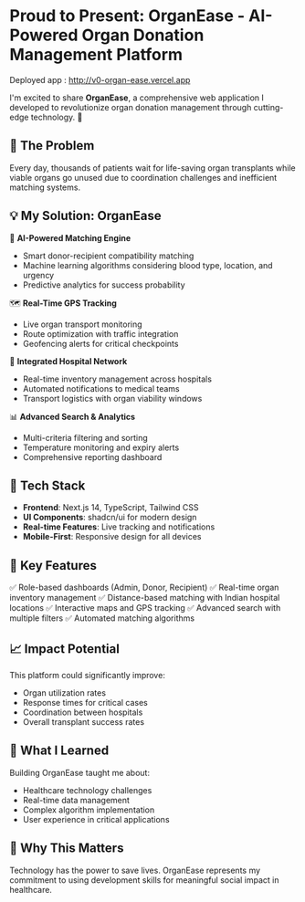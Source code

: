 # Proud to Present: OrganEase - AI-Powered Organ Donation Management Platform

Deployed app :  http://v0-organ-ease.vercel.app

I'm excited to share **OrganEase**, a comprehensive web application I developed to revolutionize organ donation management through cutting-edge technology. 💙

## 🎯 **The Problem**

Every day, thousands of patients wait for life-saving organ transplants while viable organs go unused due to coordination challenges and inefficient matching systems.

## 💡 **My Solution: OrganEase**

🤖 **AI-Powered Matching Engine**

- Smart donor-recipient compatibility matching
- Machine learning algorithms considering blood type, location, and urgency
- Predictive analytics for success probability


🗺️ **Real-Time GPS Tracking**

- Live organ transport monitoring
- Route optimization with traffic integration
- Geofencing alerts for critical checkpoints


🏥 **Integrated Hospital Network**

- Real-time inventory management across hospitals
- Automated notifications to medical teams
- Transport logistics with organ viability windows


📊 **Advanced Search & Analytics**

- Multi-criteria filtering and sorting
- Temperature monitoring and expiry alerts
- Comprehensive reporting dashboard


## 🔧 **Tech Stack**

- **Frontend**: Next.js 14, TypeScript, Tailwind CSS
- **UI Components**: shadcn/ui for modern design
- **Real-time Features**: Live tracking and notifications
- **Mobile-First**: Responsive design for all devices


## 🌟 **Key Features**

✅ Role-based dashboards (Admin, Donor, Recipient)
✅ Real-time organ inventory management
✅ Distance-based matching with Indian hospital locations
✅ Interactive maps and GPS tracking
✅ Advanced search with multiple filters
✅ Automated matching algorithms

## 📈 **Impact Potential**

This platform could significantly improve:

- Organ utilization rates
- Response times for critical cases
- Coordination between hospitals
- Overall transplant success rates


## 🚀 **What I Learned**

Building OrganEase taught me about:

- Healthcare technology challenges
- Real-time data management
- Complex algorithm implementation
- User experience in critical applications


## 💭 **Why This Matters**

Technology has the power to save lives. OrganEase represents my commitment to using development skills for meaningful social impact in healthcare.
